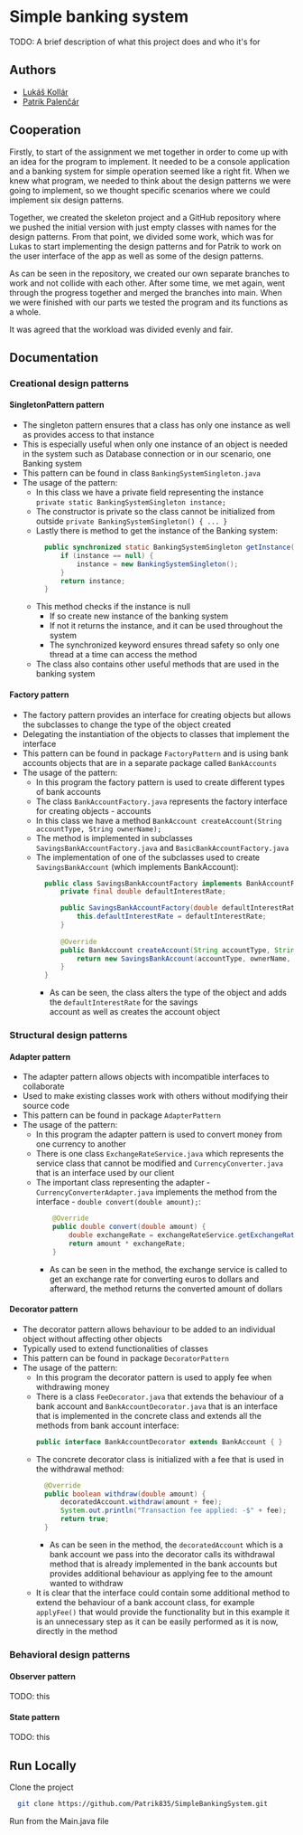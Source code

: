 # Simple banking system

TODO: A brief description of what this project does and who it's for

## Authors

- [Lukáš Kollár](https://www.github.com/Lukas117)
- [Patrik Palenčár](https://www.github.com/Patrik835)

## Cooperation

Firstly, to start of the assignment we met together in order to come up with an idea for the program to implement. It
needed to be a console application and a banking system for simple operation seemed like a right fit. When we knew what
program, we needed to think about the design patterns we were going to implement, so we thought specific scenarios where
we could implement six design patterns.

Together, we created the skeleton project and a GitHub repository where we pushed the initial version with just empty
classes with names for the design patterns. From that point, we divided some work, which was for Lukas to start
implementing the design patterns and for Patrik to work on the user interface of the app as well as some of the design
patterns.

As can be seen in the repository, we created our own separate branches to work and not collide with each other. After
some time, we met again, went through the progress together and merged the branches into main. When we were finished
with our parts we tested the program and its functions as a whole.

It was agreed that the workload was divided evenly and fair.

## Documentation

### Creational design patterns

#### SingletonPattern pattern

- The singleton pattern ensures that a class has only one instance as well as provides access to that instance
- This is especially useful when only one instance of an object is needed in the system such as Database connection or
  in our scenario, one Banking system
- This pattern can be found in class `BankingSystemSingleton.java`
- The usage of the pattern:
    - In this class we have a private field representing the
      instance `private static BankingSystemSingleton instance;`
    - The constructor is private so the class cannot be initialized from
      outside `private BankingSystemSingleton() { ... }`
    - Lastly there is method to get the instance of the Banking system:
      ``` java
        public synchronized static BankingSystemSingleton getInstance() {
            if (instance == null) {
                instance = new BankingSystemSingleton();
            }
            return instance;
        }
        ```
    - This method checks if the instance is null
        - If so create new instance of the banking system
        - If not it returns the instance, and it can be used throughout the system
        - The synchronized keyword ensures thread safety so only one thread at a time can access the method
    - The class also contains other useful methods that are used in the banking system

#### Factory pattern

- The factory pattern provides an interface for creating objects but allows the subclasses to change the type of the
  object created
- Delegating the instantiation of the objects to classes that implement the interface
- This pattern can be found in package `FactoryPattern` and is using bank accounts objects that are in a separate
  package called `BankAccounts`
- The usage of the pattern:
    - In this program the factory pattern is used to create different types of bank accounts
    - The class `BankAccountFactory.java` represents the factory interface for creating objects - accounts
    - In this class we have a method `BankAccount createAccount(String accountType, String ownerName);`
    - The method is implemented in subclasses `SavingsBankAccountFactory.java`
      and `BasicBankAccountFactory.java`
    - The implementation of one of the subclasses used to create `SavingsBankAccount` (which implements BankAccount):
      ```java
        public class SavingsBankAccountFactory implements BankAccountFactory {
            private final double defaultInterestRate;
  
            public SavingsBankAccountFactory(double defaultInterestRate) {
                this.defaultInterestRate = defaultInterestRate;
            }
              
            @Override
            public BankAccount createAccount(String accountType, String ownerName) {
                return new SavingsBankAccount(accountType, ownerName, defaultInterestRate);
            }
        }
      ```
        - As can be seen, the class alters the type of the object and adds the `defaultInterestRate` for the savings  
          account as well as creates the account object

### Structural design patterns

#### Adapter pattern

- The adapter pattern allows objects with incompatible interfaces to collaborate
- Used to make existing classes work with others without modifying their source code
- This pattern can be found in package `AdapterPattern`
- The usage of the pattern:
    - In this program the adapter pattern is used to convert money from one currency to another
    - There is one class `ExchangeRateService.java` which represents the service class that cannot be modified
      and `CurrencyConverter.java` that is an interface used by our client
    - The important class representing the adapter - `CurrencyConverterAdapter.java` implements the method from
      the interface - `double convert(double amount);`:
      ``` java
          @Override
          public double convert(double amount) {
              double exchangeRate = exchangeRateService.getExchangeRate();
              return amount * exchangeRate;
          }
      ```
        - As can be seen in the method, the exchange service is called to get an exchange rate for converting euros to
          dollars and afterward, the method returns the converted amount of dollars

#### Decorator pattern

- The decorator pattern allows behaviour to be added to an individual object without affecting other objects
- Typically used to extend functionalities of classes
- This pattern can be found in package `DecoratorPattern`
- The usage of the pattern:
    - In this program the decorator pattern is used to apply fee when withdrawing money
    - There is a class `FeeDecorator.java` that extends the behaviour of a bank account
      and `BankAccountDecorator.java`
      that is an interface that is implemented in the concrete class and extends all the methods from bank account
      interface:
      ```java 
      public interface BankAccountDecorator extends BankAccount { }
      ```
    - The concrete decorator class is initialized with a fee that is used in the withdrawal method:
      ``` java
        @Override
        public boolean withdraw(double amount) {
            decoratedAccount.withdraw(amount + fee);
            System.out.println("Transaction fee applied: -$" + fee);
            return true;
        }
      ```
        - As can be seen in the method, the `decoratedAccount` which is a bank account we pass into the decorator calls
          its withdrawal method that is already implemented in the bank accounts but provides additional behaviour as
          applying fee to the amount wanted to withdraw
    - It is clear that the interface could contain some additional method to extend the behaviour of a bank account
      class, for example `applyFee()` that would provide the functionality but in this example it is an unnecessary step
      as it can be easily performed as it is now, directly in the method

### Behavioral design patterns

#### Observer pattern

TODO: this

#### State pattern

TODO: this

## Run Locally

Clone the project

```bash
  git clone https://github.com/Patrik835/SimpleBankingSystem.git
```

Run from the Main.java file

